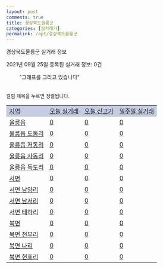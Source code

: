 ```yaml
---
layout: post
comments: true
title: 경상북도울릉군
categories: [실거래가]
permalink: /apt/경상북도울릉군
---
```


경상북도울릉군 실거래 정보

2021년 09월 25일 등록된 실거래 정보: 0건

<!--<script async src="https://pagead2.googlesyndication.com/pagead/js/adsbygoogle.js?client=ca-pub-3485438051770037"
 crossorigin="anonymous"></script>-->

<script type="text/javascript">
  google.charts.load('current', {'packages':['corechart']});
  google.charts.setOnLoadCallback(drawChart);

  function drawChart() {
    var data = google.visualization.arrayToDataTable([['거래일', '매매', '전월세', '전매'], ['21-07', 0, 1, 0], ['21-09', 1, 0, 0]]);

    var options = {
      title: '최근 1년간 유형별 거래량 추이',
      legend: { position: 'bottom' }
    };

    setTimeout(function() {
        var chart = new google.visualization.LineChart(document.getElementById('columnchart_material'));
        chart.draw(data, (options));
        document.getElementById('loading').style.display = 'none';
        var dayLabel = (new Date()).getDay();
        if (dayLabel < 2) {
            sorttable.innerSortFunction.apply(document.getElementById('week'), []);
            sorttable.innerSortFunction.apply(document.getElementById('week'), []);        
        }
        else {
            sorttable.innerSortFunction.apply(document.getElementById('today'), []);
            sorttable.innerSortFunction.apply(document.getElementById('today'), []);
        }
    }, 200);

  }
</script>

<div id="loading" style="z-index:20; display: block; margin-left: 35px">"그래프를 그리고 있습니다"</div>
<div id="columnchart_material" style="width: 95%; margin-left: -35px; display: block"></div>
<!--<div style="width: 95%; margin-left: -35px; display: block">
      <script async src="https://pagead2.googlesyndication.com/pagead/js/adsbygoogle.js?client=ca-pub-3485438051770037"
          crossorigin="anonymous"></script>
      <ins class="adsbygoogle"
          style="display:block"
          data-ad-format="fluid"
          data-ad-layout-key="-fb+5w+4e-db+86"
          data-ad-client="ca-pub-3485438051770037"
          data-ad-slot="1827090281"></ins>
      <script>
          (adsbygoogle = window.adsbygoogle || []).push({});
      </script>
</div>-->
<br>

<font size='small' style='font-size: small;'>컬럼 제목을 누르면 정렬됩니다.</font>
<table class="sortable">
  <tr style='background-color: rgba(114, 132, 186,0.4);'>
    <td id="region"><a href="#">지역</a></td>
    <td id="today"><a href="#">오늘 실거래</a></td>
    <td id="today_new"><a href="#">오늘 신고가</a></td>
    <td id="week"><a href="#">일주일 실거래</a></td>
  </tr>

  
  <tr class="item">
    <td><a href="경상북도울릉군울릉읍">울릉읍</a></td>
    <td><a href="경상북도울릉군울릉읍">0</a></td>
    <td><a href="경상북도울릉군울릉읍">0</a></td>
    <td><a href="경상북도울릉군울릉읍">0</a></td>
  </tr>
    

  <tr class="item">
    <td><a href="경상북도울릉군울릉읍도동리">울릉읍 도동리</a></td>
    <td><a href="경상북도울릉군울릉읍도동리">0</a></td>
    <td><a href="경상북도울릉군울릉읍도동리">0</a></td>
    <td><a href="경상북도울릉군울릉읍도동리">0</a></td>
  </tr>
    

  <tr class="item">
    <td><a href="경상북도울릉군울릉읍저동리">울릉읍 저동리</a></td>
    <td><a href="경상북도울릉군울릉읍저동리">0</a></td>
    <td><a href="경상북도울릉군울릉읍저동리">0</a></td>
    <td><a href="경상북도울릉군울릉읍저동리">0</a></td>
  </tr>
    

  <tr class="item">
    <td><a href="경상북도울릉군울릉읍사동리">울릉읍 사동리</a></td>
    <td><a href="경상북도울릉군울릉읍사동리">0</a></td>
    <td><a href="경상북도울릉군울릉읍사동리">0</a></td>
    <td><a href="경상북도울릉군울릉읍사동리">0</a></td>
  </tr>
    

  <tr class="item">
    <td><a href="경상북도울릉군울릉읍독도리">울릉읍 독도리</a></td>
    <td><a href="경상북도울릉군울릉읍독도리">0</a></td>
    <td><a href="경상북도울릉군울릉읍독도리">0</a></td>
    <td><a href="경상북도울릉군울릉읍독도리">0</a></td>
  </tr>
    

  <tr class="item">
    <td><a href="경상북도울릉군서면">서면</a></td>
    <td><a href="경상북도울릉군서면">0</a></td>
    <td><a href="경상북도울릉군서면">0</a></td>
    <td><a href="경상북도울릉군서면">0</a></td>
  </tr>
    

  <tr class="item">
    <td><a href="경상북도울릉군서면남양리">서면 남양리</a></td>
    <td><a href="경상북도울릉군서면남양리">0</a></td>
    <td><a href="경상북도울릉군서면남양리">0</a></td>
    <td><a href="경상북도울릉군서면남양리">0</a></td>
  </tr>
    

  <tr class="item">
    <td><a href="경상북도울릉군서면남서리">서면 남서리</a></td>
    <td><a href="경상북도울릉군서면남서리">0</a></td>
    <td><a href="경상북도울릉군서면남서리">0</a></td>
    <td><a href="경상북도울릉군서면남서리">0</a></td>
  </tr>
    

  <tr class="item">
    <td><a href="경상북도울릉군서면태하리">서면 태하리</a></td>
    <td><a href="경상북도울릉군서면태하리">0</a></td>
    <td><a href="경상북도울릉군서면태하리">0</a></td>
    <td><a href="경상북도울릉군서면태하리">0</a></td>
  </tr>
    

  <tr class="item">
    <td><a href="경상북도울릉군북면">북면</a></td>
    <td><a href="경상북도울릉군북면">0</a></td>
    <td><a href="경상북도울릉군북면">0</a></td>
    <td><a href="경상북도울릉군북면">0</a></td>
  </tr>
    

  <tr class="item">
    <td><a href="경상북도울릉군북면천부리">북면 천부리</a></td>
    <td><a href="경상북도울릉군북면천부리">0</a></td>
    <td><a href="경상북도울릉군북면천부리">0</a></td>
    <td><a href="경상북도울릉군북면천부리">0</a></td>
  </tr>
    

  <tr class="item">
    <td><a href="경상북도울릉군북면나리">북면 나리</a></td>
    <td><a href="경상북도울릉군북면나리">0</a></td>
    <td><a href="경상북도울릉군북면나리">0</a></td>
    <td><a href="경상북도울릉군북면나리">0</a></td>
  </tr>
    

  <tr class="item">
    <td><a href="경상북도울릉군북면현포리">북면 현포리</a></td>
    <td><a href="경상북도울릉군북면현포리">0</a></td>
    <td><a href="경상북도울릉군북면현포리">0</a></td>
    <td><a href="경상북도울릉군북면현포리">0</a></td>
  </tr>
    


</table>


    